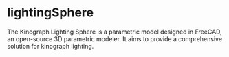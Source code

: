 # lightingSphere
The Kinograph Lighting Sphere is a parametric model designed in FreeCAD, an open-source 3D parametric modeler. It aims to provide a comprehensive solution for kinograph lighting.
